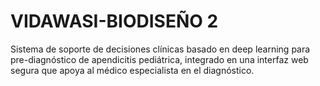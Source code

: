 # VIDAWASI-BIODISEÑO 2
Sistema de soporte de decisiones clínicas basado en deep learning para pre-diagnóstico de apendicitis pediátrica, integrado en una interfaz web segura que apoya al médico especialista en el diagnóstico.
